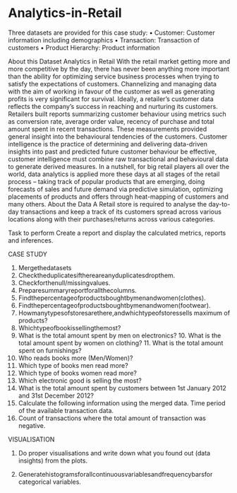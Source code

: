 # Analytics-in-Retail

Three datasets are provided for this case study:
• Customer: Customer information including demographics
• Transaction: Transaction of customers
• Product Hierarchy: Product information


About this Dataset Analytics in Retail
With the retail market getting more and more competitive by the day, there has never been anything more important than the ability for optimizing service business processes when trying to satisfy the expectations of customers. Channelizing and managing data with the aim of working in favour of the customer as well as generating profits is very significant for survival.
Ideally, a retailer’s customer data reflects the company’s success in reaching and nurturing its customers. Retailers built reports summarizing customer behaviour using metrics such as conversion rate, average order value, recency of purchase and total amount spent in recent transactions. These measurements provided general insight into the behavioural tendencies of the customers.
Customer intelligence is the practice of determining and delivering data-driven insights into past and predicted future customer behaviour be effective, customer intelligence must combine raw transactional and behavioural data to generate derived measures. In a nutshell, for big retail players all over the world, data analytics is applied more these days at all stages of the retail process – taking track of popular products that are emerging, doing forecasts of sales and future demand via predictive simulation, optimizing placements of products and offers through heat-mapping of customers and many others.
About the Data
A Retail store is required to analyse the day-to-day transactions and keep a track of its customers spread across various locations along with their purchases/returns across various categories.
  
Task to perform
Create a report and display the calculated metrics, reports and inferences.


CASE STUDY
1. Mergethedatasets
2. Checktheduplicatesifthereareanyduplicatesdropthem.
3. Checkforthenull/missingvalues.
4. Preparesummaryreportforallthecolumns.
5. Findthepercentageofproductsboughtbymenandwomen(clothes).
6. Findthepercentageofproductsboughtbymenandwomen(footwear).
7. Howmanytypesofstoresarethere,andwhichtypeofstoressells
maximum of products?
8. Whichtypeofbookissellingthemost?
9. What is the total amount spent by men on electronics? 10. What is the total amount spent by women on clothing? 11. What is the total amount spent on furnishings?
12. Who reads books more (Men/Women)?
13. Which type of books men read more?
14. Which type of books women read more?
15. Which electronic good is selling the most?
16. What is the total amount spent by customers between
1st January 2012 and 31st December 2012?
17. Calculate the following information using the merged data. Time
period of the available transaction data.
18. Count of transactions where the total amount of transaction was
negative.


VISUALISATION
1. Do proper visualisations and write down what you found out (data insights) from the plots.
  
2. Generatehistogramsforallcontinuousvariablesandfrequencybarsfor categorical variables.
